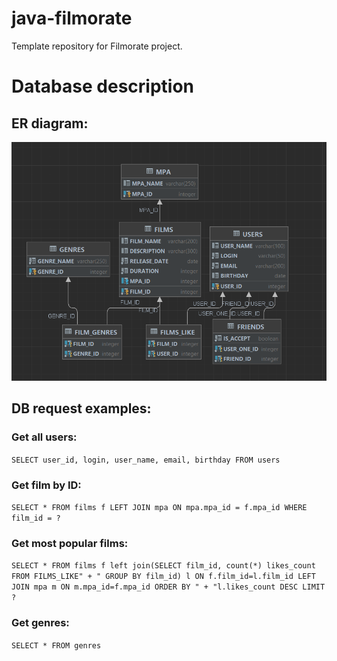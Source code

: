 # java-filmorate
Template repository for Filmorate project.


# Database description
## ER diagram:

![img.png](img.png)
## DB request examples:

### Get all users:

`SELECT user_id, login, user_name, email, birthday FROM users`

### Get film by ID:

`SELECT * FROM films f LEFT JOIN mpa ON mpa.mpa_id = f.mpa_id WHERE film_id = ?`

### Get most popular films:

`SELECT * FROM films f left join(SELECT film_id, count(*) likes_count  FROM FILMS_LIKE" +
" GROUP BY film_id) l ON f.film_id=l.film_id LEFT JOIN mpa m ON m.mpa_id=f.mpa_id ORDER BY " +
"l.likes_count DESC LIMIT ?`

### Get genres:

`SELECT * FROM genres`